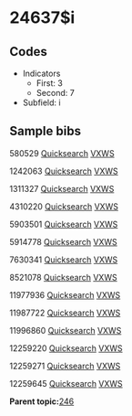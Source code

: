 # 24637$i

## Codes

-   Indicators
    -   First: 3
    -   Second: 7
-   Subfield: i

## Sample bibs

580529 [Quicksearch](https://search.library.yale.edu/catalog/580529) [VXWS](http://prodorbis.library.yale.edu:7014/vxws/GetHoldingsService?bibId=580529)

1242063 [Quicksearch](https://search.library.yale.edu/catalog/1242063) [VXWS](http://prodorbis.library.yale.edu:7014/vxws/GetHoldingsService?bibId=1242063)

1311327 [Quicksearch](https://search.library.yale.edu/catalog/1311327) [VXWS](http://prodorbis.library.yale.edu:7014/vxws/GetHoldingsService?bibId=1311327)

4310220 [Quicksearch](https://search.library.yale.edu/catalog/4310220) [VXWS](http://prodorbis.library.yale.edu:7014/vxws/GetHoldingsService?bibId=4310220)

5903501 [Quicksearch](https://search.library.yale.edu/catalog/5903501) [VXWS](http://prodorbis.library.yale.edu:7014/vxws/GetHoldingsService?bibId=5903501)

5914778 [Quicksearch](https://search.library.yale.edu/catalog/5914778) [VXWS](http://prodorbis.library.yale.edu:7014/vxws/GetHoldingsService?bibId=5914778)

7630341 [Quicksearch](https://search.library.yale.edu/catalog/7630341) [VXWS](http://prodorbis.library.yale.edu:7014/vxws/GetHoldingsService?bibId=7630341)

8521078 [Quicksearch](https://search.library.yale.edu/catalog/8521078) [VXWS](http://prodorbis.library.yale.edu:7014/vxws/GetHoldingsService?bibId=8521078)

11977936 [Quicksearch](https://search.library.yale.edu/catalog/11977936) [VXWS](http://prodorbis.library.yale.edu:7014/vxws/GetHoldingsService?bibId=11977936)

11987722 [Quicksearch](https://search.library.yale.edu/catalog/11987722) [VXWS](http://prodorbis.library.yale.edu:7014/vxws/GetHoldingsService?bibId=11987722)

11996860 [Quicksearch](https://search.library.yale.edu/catalog/11996860) [VXWS](http://prodorbis.library.yale.edu:7014/vxws/GetHoldingsService?bibId=11996860)

12259220 [Quicksearch](https://search.library.yale.edu/catalog/12259220) [VXWS](http://prodorbis.library.yale.edu:7014/vxws/GetHoldingsService?bibId=12259220)

12259271 [Quicksearch](https://search.library.yale.edu/catalog/12259271) [VXWS](http://prodorbis.library.yale.edu:7014/vxws/GetHoldingsService?bibId=12259271)

12259645 [Quicksearch](https://search.library.yale.edu/catalog/12259645) [VXWS](http://prodorbis.library.yale.edu:7014/vxws/GetHoldingsService?bibId=12259645)

**Parent topic:**[246](../../tags/246/246.md)


